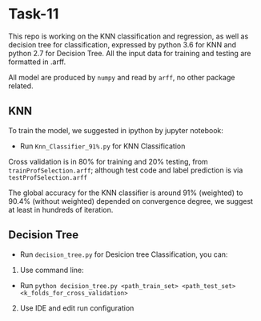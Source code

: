 # Task-11

This repo is working on the KNN classification and regression, as well as decision tree for classification, expressed by python 3.6 for KNN and python 2.7 for Decision Tree. All the input data for training and testing are formatted in .arff.

All model are produced by `numpy` and read by `arff`, no other package related. 


## KNN

To train the model, we suggested in ipython by jupyter notebook:
* Run `Knn_Classifier_91%.py` for KNN Classification

Cross validation is in 80% for training and 20% testing, from `trainProfSelection.arff`; although test code and label prediction is via `testProfSelection.arff`

The global accuracy for the KNN classifier is around 91% (weighted) to 90.4% (without weighted) depended on convergence degree, we suggest at least in hundreds of iteration. 


## Decision Tree

* Run `decision_tree.py` for Desicion tree Classification, you can:
1. Use command line:
* Run `python decision_tree.py <path_train_set> <path_test_set> <k_folds_for_cross_validation>`
2. Use IDE and edit run configuration
